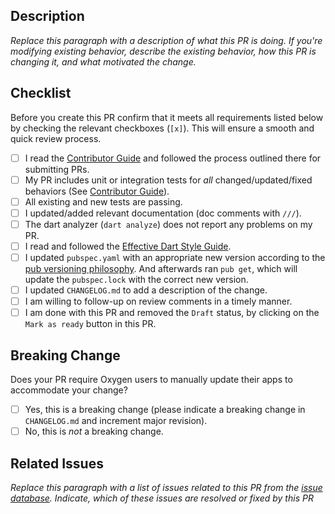 ## Description

*Replace this paragraph with a description of what this PR is doing. If you're modifying existing behavior, describe the existing behavior, how this PR is changing it, and what motivated the change.*

## Checklist

Before you create this PR confirm that it meets all requirements listed below by checking the relevant checkboxes (`[x]`). This will ensure a smooth and quick review process.

- [ ] I read the [Contributor Guide] and followed the process outlined there for submitting PRs.
- [ ] My PR includes unit or integration tests for *all* changed/updated/fixed behaviors (See [Contributor Guide]).
- [ ] All existing and new tests are passing.
- [ ] I updated/added relevant documentation (doc comments with `///`).
- [ ] The dart analyzer (`dart analyze`) does not report any problems on my PR.
- [ ] I read and followed the [Effective Dart Style Guide].
- [ ] I updated `pubspec.yaml` with an appropriate new version according to the [pub versioning philosophy]. And afterwards ran `pub get`, which will update the `pubspec.lock` with the correct new version.
- [ ] I updated `CHANGELOG.md` to add a description of the change.
- [ ] I am willing to follow-up on review comments in a timely manner.
- [ ] I am done with this PR and removed the `Draft` status, by clicking on the `Mark as ready` button in this PR.

## Breaking Change

Does your PR require Oxygen users to manually update their apps to accommodate your change?

- [ ] Yes, this is a breaking change (please indicate a breaking change in `CHANGELOG.md` and increment major revision).
- [ ] No, this is *not* a breaking change.

## Related Issues

*Replace this paragraph with a list of issues related to this PR from the [issue database]. Indicate, which of these issues are resolved or fixed by this PR*

<!-- Links -->
[issue database]: https://github.com/flame-engine/oxygen/issues
[Contributor Guide]: https://github.com/flame-engine/oxygen/blob/master/CONTRIBUTING.md
[Effective Dart Style Guide]: https://dart.dev/guides/language/effective-dart/style
[pub versioning philosophy]: https://www.dartlang.org/tools/pub/versioning